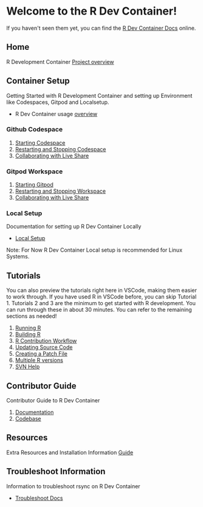 # Welcome to the R Dev Container!

If you haven't seen them yet, you can find the
[R Dev Container Docs](https://contributor.r-project.org/r-dev-env/) online.

## Home
R Development Container [Project overview](docs/index.md)

## Container Setup
Getting Started with R Development Container and setting up Environment like Codespaces, Gitpod and Localsetup.

- R Dev Container usage [overview](docs/container_setup/index.md)

### Github Codespace
1. [Starting Codespace](docs/container_setup/github_codespace/creating_codespace.md)
2. [Restarting and Stopping Codespace](docs/container_setup/github_codespace/codespacestartstop.md)
3. [Collaborating with Live Share](docs/container_setup/github_codespace/live_share.md)


### Gitpod Workspace
1. [Starting Gitpod](docs/container_setup/gitpod_workspace/workspacestart.md)
2. [Restarting and Stopping Workspace](docs/container_setup/gitpod_workspace/workspacestop_and_restart.md)
3. [Collaborating with Live Share](docs/container_setup/gitpod_workspace/live_share.md)

### Local Setup
Documentation for setting up R Dev Container Locally
- [Local Setup](docs/container_setup/local_setup/localsetup.md)

Note: For Now R Dev Container Local setup is recommended for Linux Systems.

## Tutorials

You can also preview the tutorials right here in VSCode, making them easier to work through. 
If you have used R in VSCode before, you can skip Tutorial 1. 
Tutorials 2 and 3 are the minimum to get started with R development. 
You can run through these in about 30 minutes. 
You can refer to the remaining sections as needed!

1. [Running R](docs/tutorials/running_r.md)
2. [Building R](docs/tutorials/building_r.md)
3. [R Contribution Workflow](docs/tutorials/contribution_workflow.md)
4. [Updating Source Code](docs/tutorials/update_source.md)
5. [Creating a Patch File](docs/tutorials/patch_update.md)
6. [Multiple R versions](docs/tutorials/multi_r_compilation.md)
7. [SVN Help](docs/tutorials/svn_help.md)


## Contributor Guide
Contributor Guide to R Dev Container
1. [Documentation](docs/contributor_guide/contributing_to_docs.md)
2. [Codebase](docs/contributor_guide/contributing_to_codebase.md)
## Resources
Extra Resources and Installation Information [Guide](docs/resources.md)

## Troubleshoot Information
Information to troubleshoot rsync on R Dev Container
- [Troubleshoot Docs](docs/troubleshoot.md)
